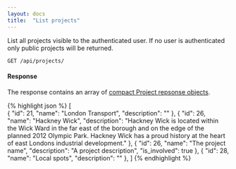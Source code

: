 ```yaml
---
layout: docs
title:  "List projects"
---
```


List all projects visible to the authenticated user. If no user is authenticated only public projects will be returned.

`````````````````````
GET /api/projects/
`````````````````````

#### Response

The response contains an array of [compact Project repsonse objects](response-project.html).

{% highlight json %}
[  
  {
    "id": 21,
    "name": "London Transport",
    "description": ""
  },
  {
    "id": 26,
    "name": "Hackney Wick",
    "description": "Hackney Wick is located within the Wick Ward in the far east of the borough 
                    and on the edge of the planned 2012 Olympic Park. Hackney Wick has a proud 
                    history at the heart of east Londons industrial development."
  },
  {
    "id": 26,
    "name": "The project name", 
    "description": "A project description",
    "is_involved": true
  },
  {
    "id": 28,
    "name": "Local spots",
    "description": ""
  },
]
{% endhighlight %}